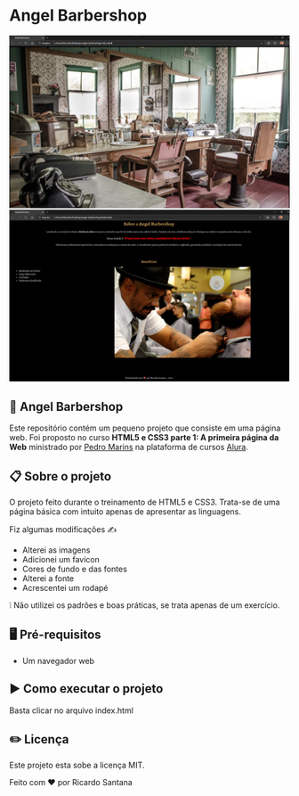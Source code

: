 # Angel Barbershop

![Angel Barbershop](./imagem01.png)
![Angel Barbershop](./imagem02.png)

  
## :superhero: Angel Barbershop

Este repositório contém um pequeno projeto que consiste em uma página web.  Foi proposto no curso ****HTML5 e CSS3 parte 1: A primeira página da Web**** ministrado por [Pedro Marins](https://www.linkedin.com/in/pedromarins/) na plataforma de cursos [Alura](https://www.alura.com.br/).

  

## :clipboard: Sobre o projeto

O projeto feito durante o treinamento de HTML5 e CSS3. Trata-se de uma página básica com intuito apenas de apresentar as linguagens.

Fiz algumas modificações :writing_hand:
* Alterei as imagens
* Adicionei um favicon
* Cores de fundo e das fontes
* Alterei a fonte
* Acrescentei um rodapé
 
:grey_exclamation: Não utilizei os padrões e boas práticas, se trata apenas de um exercício. 

## :desktop_computer: Pré-requisitos

* Um navegador web

## :arrow_forward: Como executar o projeto

Basta clicar no arquivo index.html

## :pencil2: Licença

Este projeto esta sobe a licença MIT.

Feito com ❤️ por Ricardo Santana

